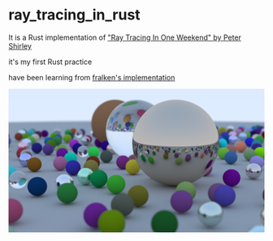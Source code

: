 # ray_tracing_in_rust
It is a Rust implementation of ["Ray Tracing In One Weekend" by Peter Shirley](https://raytracing.github.io/books/RayTracingInOneWeekend.html)

it's my first Rust practice

have been learning from [fralken's implementation](https://github.com/fralken/ray-tracing-in-one-weekend)

![](./image_new.png)

